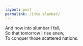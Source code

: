 ```yaml
---
layout: post
permalink: /Into slumber/
---
```


And now into slumber I fall, <br>
So that tomorrow I rise anew, <br>
To conquer those scattered nations.